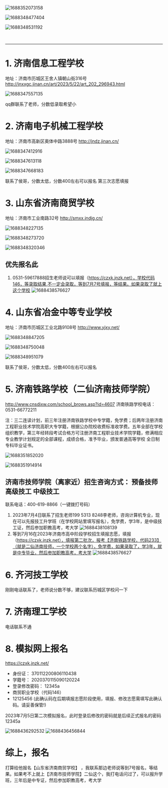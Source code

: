 ![1688352073158](image/middle-school/1688352073158.png)

![1688348477404](image/middle-school/1688348477404.png)

![1688348531192](image/middle-school/1688348531192.png)

<br>

---

# 1. 济南信息工程学校
地址：济南市历城区王舍人镇朝山街316号 
http://jnxxgc.jinan.cn/art/2023/5/22/art_202_296943.html

![1688347557135](image/middle-school/1688347557135.png)

qq群联系了老师，分数低录取希望小

# 2. 济南电子机械工程学校
地址：济南市高新区奥体中路3888号 
http://jndz.jinan.cn/

![1688347412916](image/middle-school/1688347412916.png)

![1688347613118](image/middle-school/1688347613118.png)

![1688347668183](image/middle-school/1688347668183.png)

联系了侯哥，分数太低，分数400左右可以报名
第三次志愿填报

# 3. 山东省济南商贸学校
地址：济南市工业南路32号
http://smxx.jndjg.cn/

![1688348227135](image/middle-school/1688348227135.png)

![1688348273720](image/middle-school/1688348273720.png)

![1688348320346](image/middle-school/1688348320346.png)

## 优先报名此
1. 0531-59617888招生老师说可以填报（https://czxk.jnzk.net），学校代码146，等录取结果,不一定会录取，等到7月7号填报，等结果。如果录取了就上这个学校
![1688438576627](image/middle-school/1688438576627.png)

# 4. 山东省冶金中等专业学校
地址：济南市历城区工业北路9108号
http://www.yjxy.net/

![1688348847205](image/middle-school/1688348847205.png)

![1688348750048](image/middle-school/1688348750048.png)

![1688348951079](image/middle-school/1688348951079.png)

联系了侯哥，分数太低，分数400左右可以报名

# 5. 济南铁路学校（二仙济南技师学院）
http://www.cnsdjxw.com/school_brows.asp?id=4607
济南铁路学校电话：
0531-66772211

注：三二连读计划，前三年注册济南铁路学校中专学籍，免学费；后两年注册济南工程职业技术学院高职大专学籍，根据公办院校收费标准收学费。五年全部在学校组织教学，第三年经转段考试合格方可注册济南工程职业技术学院学籍，修满相应专业教学计划规定的全部课程，成绩合格，准予毕业，颁发普通高等学校 全日制专科毕业证书。

![1688351852020](image/middle-school/1688351852020.png)

![1688351914914](image/middle-school/1688351914914.png)

## 济南市技师学院（离家近）招生咨询方式： 预备技师 高级技工 中级技工
联系电话：400-619-8866（一键拨打号码）
1. 2023年7月4日联系了招生老师199 5313 8248李老师，咨询计算机专业，现在可以先报技工升学班（在学校网站里填写报名），免学费，学3年，是中级技工证，然后参加职教高考，考大学
![1688438108139](image/middle-school/1688438108139.png)
2. 等到7月16在2023年济南市高中阶段学校招生填报志愿，填报（https://czxk.jnzk.net），填报第二批次，报考【济南铁路学校，代码233】（就是二仙济南技师，一个学校两个名字），免学费，如果录取了，学3年，就是中专毕业，然后参加职教高考，考大学
![1688438576627](image/middle-school/1688438576627.png)


# 6. 齐河技工学校
刚刚电话联系了，老师说分数不够，建议联系历城区学校问一下

# 7. 济南理工学校
电话联系不通

# 8. 模拟网上报名 
https://czxk.jnzk.net/
- 身份证： 370112200806110438
- 学籍号： 2020370115090120224
- 登录修改密码： 12345a
- 商贸职业学校（代码146）
- 12125456 (此确认码在后期填报志愿阶段使用，填报、修改志愿需填写此确认码。请妥善保管!)

2023年7月5日第二次模拟报名，此时登录后修改的密码就是后续正式报名的密码12345a

![1688436292532](image/middle-school/1688436292532.png)
![1688436456844](image/middle-school/1688436456844.png)


# 综上，报名
打算给他报名【山东省济南商贸学校】 ，我联系那边老师说等到7号报名，等结果。如果考不上就上【济南市技师学院】二仙这个，我打电话问过了，可以报升学班，三年后是中专证，然后参加职教高考，考大学